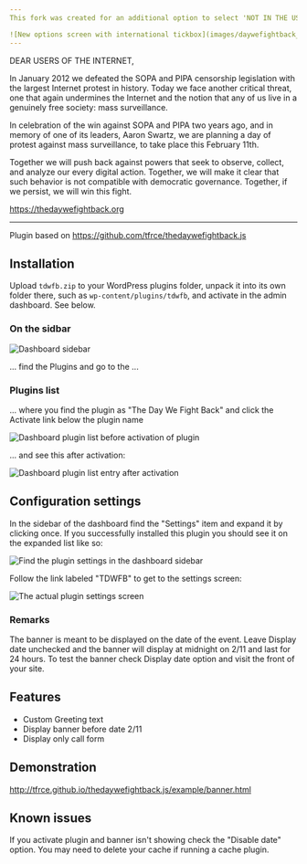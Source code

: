 ```yaml
---
This fork was created for an additional option to select 'NOT IN THE USA?' by default, for websites with most of their traffic from outside of US (and no geo-location trackers).

![New options screen with international tickbox](images/daywefightback_options_screenshot.png)
---
```



DEAR USERS OF THE INTERNET,

In January 2012 we defeated the SOPA and PIPA censorship legislation with the largest Internet protest in history. Today we face another critical threat, one that again undermines the Internet and the notion that any of us live in a genuinely free society: mass surveillance.

In celebration of the win against SOPA and PIPA two years ago, and in memory of one of its leaders, Aaron Swartz, we are planning a day of protest against mass surveillance, to take place this February 11th.

Together we will push back against powers that seek to observe, collect, and analyze our every digital action. Together, we will make it clear that such behavior is not compatible with democratic governance. Together, if we persist, we will win this fight.

https://thedaywefightback.org

---

Plugin based on https://github.com/tfrce/thedaywefightback.js

## Installation

Upload `tdwfb.zip` to your WordPress plugins folder, unpack it into its own folder there, such as `wp-content/plugins/tdwfb`, and activate in the admin dashboard. See below.

### On the sidbar

![Dashboard sidebar](images/dashboard-sidebar.png)

... find the Plugins and go to the ...

### Plugins list

... where you find the plugin as "The Day We Fight Back" and click the Activate link below the plugin name

![Dashboard plugin list before activation of plugin](images/dashboard-plugin-list-before-installation.png)

... and see this after activation:

![Dashboard plugin list entry after activation](images/dashboard-plugin-list-post-installation.png)

## Configuration settings

In the sidebar of the dashboard find the "Settings" item and expand it by clicking once. If you successfully installed this plugin you should see it on the expanded list like so:

![Find the plugin settings in the dashboard sidebar](images/dashboard-sidebar-tdwfb-settings.png)

Follow the link labeled "TDWFB" to get to the settings screen:

![The actual plugin settings screen](images/tdwfb-settings.png)

### Remarks

The banner is meant to be displayed on the date of the event. Leave Display date unchecked and the banner will display at midnight on 2/11 and last for 24 hours. To test the banner check Display date option and visit the front of your site. 

## Features

- Custom Greeting text
- Display banner before date 2/11
- Display only call form

## Demonstration

http://tfrce.github.io/thedaywefightback.js/example/banner.html

## Known issues

If you activate plugin and banner isn't showing check the "Disable date" option. You may need to delete your cache if running a cache plugin.

